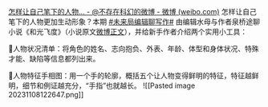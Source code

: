 [怎样让自己笔下的人物... - @不存在科幻的微博 - 微博 (weibo.com)](https://weibo.com/6710840006/NqxadAOob?pagetype=fav)
怎样让自己笔下的人物更加生动形象？本期 [\#未来局编辑聊写作\#](https://s.weibo.com/weibo?q=%23%E6%9C%AA%E6%9D%A5%E5%B1%80%E7%BC%96%E8%BE%91%E8%81%8A%E5%86%99%E4%BD%9C%23) 由编辑水母与作者泉桥途聊小说《和光飞度》（小说原文[微博正文]( https://weibo.com/6710840006/NqrsVCevq )），并给新手作者介绍两个实用小工具：  
  
📝人物状况清单：将角色的姓名、志向抱负、外表、年龄、体型和身体状况、特殊才能、缺陷等信息都列出来。  
  
📝人物特征手相图：用一个手的轮廓，概括五个让人物变得鲜明的特征，特征越鲜明，细节和例证越充分，“手指”也就越长。
![[Pasted image 20231108122647.png]]